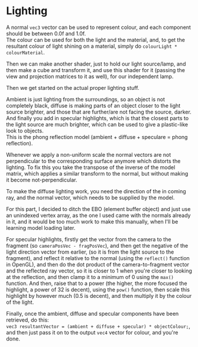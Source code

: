 # Lighting
A normal `vec3` vector can be used to represent colour, and each component should be between 0.0f and 1.0f.<br>
The colour can be used for both the light and the material, and, to get the resultant colour of light shining on a material, simply do `colourLight * colourMaterial`.<br>

Then we can make another shader, just to hold our light source/lamp, and then make a cube and transform it, and use this shader for it (passing the view and projection matrices to it as well), for our independent lamp.<br>

Then we get started on the actual proper lighting stuff.<br>

Ambient is just lighting from the surroundings, so an object is not completely black, diffuse is making parts of an object closer to the light source brighter, and those that are further/are not facing the source, darker. And finally you add in specular highlights, which is that the closest parts to the light source are much brighter, which can be used to give a plastic-like look to objects.<br>
This is the phong reflection model (ambient + diffuse + speculare = phong reflection).<br>

Whenever we apply a non-uniform scale the normal vectors are not perpendicular to the corresponding surface anymore which distorts the lighting. To fix this you take the transpose of the inverse of the model matrix, which applies a similar transform to the normal, but without making it become not-perpendicular.<br>

To make the diffuse lighting work, you need the direction of the in coming ray, and the normal vector, which needs to be supplied by the model.<br>

For this part, I decided to ditch the EBO (element buffer object) and just use an unindexed vertex array, as the one I used came with the normals already in it, and it would be too much work to make this manually, when I'll be learning model loading later.<br>

For specular highlights, firstly get the vector from the camera to the fragment (so `cameraPosVec - fragPosVec`), and then get the negative of the light direction vector from earlier, (so it is from the light source to the fragment), and reflect it relative to the normal (using the `reflect()` function in OpenGL), and then do the dot product of the camera-to-fragment vector and the reflected ray vector, so it is closer to 1 when you're closer to looking at the reflection, and then clamp it to a minimum of 0 using the `max()` function. And then, raise that to a power (the higher, the more focused the highlight, a power of 32 is decent), using the `pow()` function, then scale this highlight by however much (0.5 is decent), and then multiply it by the colour of the light.<br>

Finally, once the ambient, diffuse and specular components have been retrieved, do this:<br>
`vec3 resultantVector = (ambient + diffuse + specular) * objectColour;`, and then just pass it on to the output `vec4` vector for colour, and you're done.